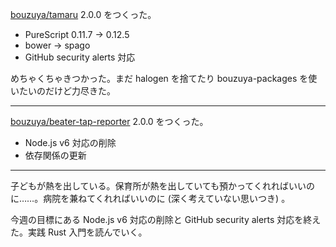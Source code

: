 [bouzuya/tamaru][] 2.0.0 をつくった。

- PureScript 0.11.7 -> 0.12.5
- bower -> spago
- GitHub security alerts 対応

めちゃくちゃきつかった。まだ halogen を捨てたり bouzuya-packages を使いたいのだけど力尽きた。

---

[bouzuya/beater-tap-reporter][] 2.0.0 をつくった。

- Node.js v6 対応の削除
- 依存関係の更新

---

子どもが熱を出している。保育所が熱を出していても預かってくれればいいのに……。病院を兼ねてくれればいいのに (深く考えていない思いつき) 。

今週の目標にある Node.js v6 対応の削除と GitHub security alerts 対応を終えた。実践 Rust 入門を読んでいく。

[bouzuya/beater-tap-reporter]: https://github.com/bouzuya/beater-tap-reporter
[bouzuya/tamaru]: https://github.com/bouzuya/tamaru
